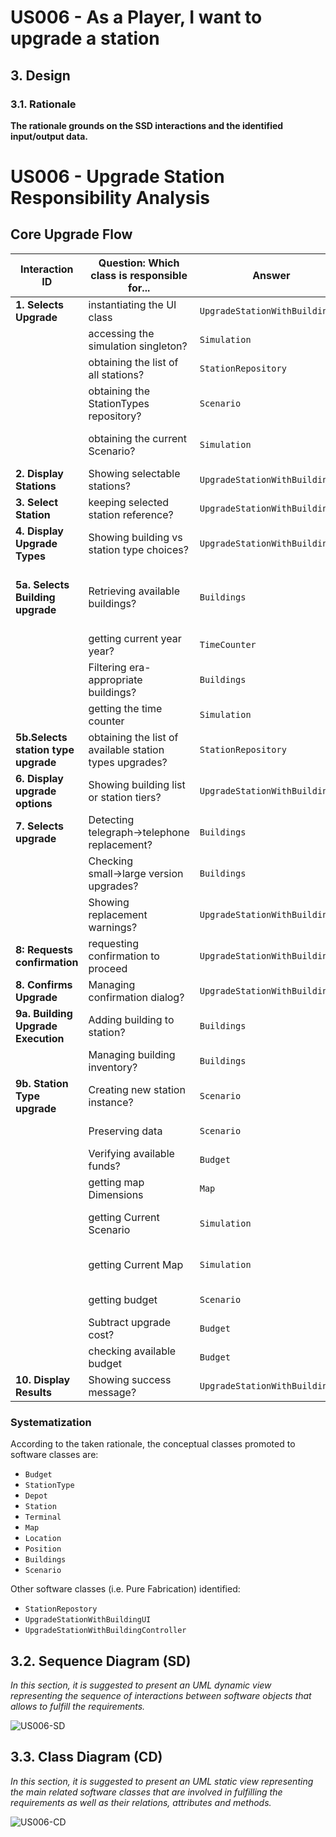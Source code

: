 # **US006 - As a Player, I want to upgrade a station**


## 3. Design

### 3.1. Rationale

**The rationale grounds on the SSD interactions and the identified input/output data.**

# **US006 - Upgrade Station Responsibility Analysis**

## Core Upgrade Flow

| Interaction ID                      | Question: Which class is responsible for...             | Answer                         | Justification (Patterns)                            |
|-------------------------------------|---------------------------------------------------------|--------------------------------|-----------------------------------------------------|
| **1. Selects Upgrade**              | instantiating the UI class                              | `UpgradeStationWithBuildingUI` | Pure Fabrication                                    |
|                                     | accessing the simulation singleton?                     | `Simulation`                   | Singleton                                           |
|                                     | obtaining the list of all stations?                     | `StationRepository`            | Information Expert                                  |
|                                     | obtaining the StationTypes repository?                  | `Scenario`                     | Information Expert                                  |
|                                     | obtaining the current Scenario?                         | `Simulation`                   | Information Expert, Pure Fabrication                |
| **2. Display Stations**             | Showing selectable stations?                            | `UpgradeStationWithBuildingUI` | Pure Fabrication                                    |
| **3. Select Station**               | keeping selected station reference?                     | `UpgradeStationWithBuildingUI` | Pure Fabrication                                    |
| **4. Display Upgrade Types**        | Showing building vs station type choices?               | `UpgradeStationWithBuildingUI` | Pure Fabrication                                    |
| **5a. Selects Building upgrade**    | Retrieving available buildings?                         | `Buildings`                    | Information Expert, Low coupling and Hight Cohesion |
|                                     | getting current year year?                              | `TimeCounter`                  | Information Expert                                  |
|                                     | Filtering era-appropriate buildings?                    | `Buildings`                    | Information Expert                                  |
|                                     | getting the time counter                                | `Simulation`                   | Information Expert                                  |           
| **5b.Selects station type upgrade** | obtaining the list of available station types upgrades? | `StationRepository`            | Information Expert                                  |
| **6. Display upgrade options**      | Showing building list or station tiers?                 | `UpgradeStationWithBuildingUI` | Pure Fabrication                                    |
| **7. Selects upgrade**              | Detecting telegraph→telephone replacement?              | `Buildings`                    | Information Expert                                  |
|                                     | Checking small→large version upgrades?                  | `Buildings`                    | Information Expert                                  |
|                                     | Showing replacement warnings?                           | `UpgradeStationWithBuildingUI` | Pure Fabrication                                    |
| **8: Requests confirmation**        | requesting confirmation to proceed                      | `UpgradeStationWithBuildingUI` | Pure Fabrication                                    |
| **8. Confirms Upgrade**             | Managing confirmation dialog?                           | `UpgradeStationWithBuildingUI` | Pure Fabrication                                    |
| **9a. Building Upgrade Execution**  | Adding building to station?                             | `Buildings`                    | Creator                                             |
|                                     | Managing building inventory?                            | `Buildings`                    | Information Expert                                  |
| **9b. Station Type upgrade**        | Creating new station instance?                          | `Scenario`                     | Creator                                             |
|                                     | Preserving data                                         | `Scenario`                     | Information Expert                                  |
|                                     | Verifying available funds?                              | `Budget`                       | Information Expert                                  |
|                                     | getting map Dimensions                                  | `Map`                          | Information Expert                                  |
|                                     | getting Current Scenario                                | `Simulation`                   | Information Expert, Pure Fabrication                |
|                                     | getting Current Map                                     | `Simulation`                   | Information Expert, Pure Fabrication                |
|                                     | getting budget                                          | `Scenario`                     | Information Expert                                  |
|                                     | Subtract upgrade cost?                                  | `Budget`                       | Information Expert                                  |
|                                     | checking available budget                               | `Budget`                       | Information Expert                                  |
| **10. Display Results**             | Showing success message?                                | `UpgradeStationWithBuildingUI` | Pure Fabrication                                    |


### Systematization ##

According to the taken rationale, the conceptual classes promoted to software classes are:

* `Budget`
* `StationType`
* `Depot`
* `Station`
* `Terminal`
* `Map`
* `Location`
* `Position`
* `Buildings`
* `Scenario`


Other software classes (i.e. Pure Fabrication) identified:

* `StationRepostory`
* `UpgradeStationWithBuildingUI`
* `UpgradeStationWithBuildingController`

## 3.2. Sequence Diagram (SD)

_In this section, it is suggested to present an UML dynamic view representing the sequence of interactions between software objects that allows to fulfill the requirements._

![US006-SD](svg/US006-SD.svg)

## 3.3. Class Diagram (CD)

_In this section, it is suggested to present an UML static view representing the main related software classes that are involved in fulfilling the requirements as well as their relations, attributes and methods._

![US006-CD](svg/US006-CD.svg)
